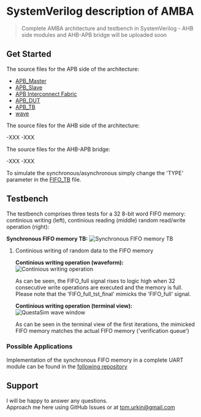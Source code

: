 # SystemVerilog description of AMBA 

> Complete AMBA architecture and testbench in SystemVerilog - AHB side modules and AHB-APB bridge will be uploaded soon  

## Get Started

The source files for the APB side of the architecture:

- [APB_Master](./APB_Master.sv)
- [APB_Slave](./APB_Slave.sv)
- [APB Interconnect Fabric](./interconnect_fabric.sv)
- [APB_DUT](./APB_DUT.sv)
- [APB_TB](./APB_TB.sv)
- [wave](./wave.sv)

The source files for the AHB side of the architecture:

-XXX
-XXX

The source files for the AHB-APB bridge:

-XXX
-XXX



To simulate the synchronous/asynchronous simply change the 'TYPE' parameter in the [FIFO_TB](./FIFO_TB.sv) file.
## Testbench

The testbench comprises three tests for a 32 8-bit word FIFO memory: continious writing (left), continious reading (middle) random read/write operation (right):

**Synchronous FIFO memory TB:**
	![Synchronous FIFO memory TB](./docs/synchronous_read_write_mix.JPG) 


1.	Continious writing of random data to the FIFO memory

	**Continious writing operation (waveform):**
		![Continious writing operation](./docs/synchronous_write.JPG) 

	As can be seen, the FIFO_full signal rises to logic high when 32 consecutive write operations are executed and the memory is full. 
	Please note that the 'FIFO_full_tst_final' mimicks the 'FIFO_full' signal.

	**Continious writing operation (terminal view):**
		![QuestaSim wave window](./docs/synchronous_write_terminal.JPG)  
	
	As can be seen in the terminal view of the first iterations, the mimicked FIFO memory matches the actual FIFO memory ('verification queue')	

### Possible Applications

Implementation of the synchronous FIFO memory in a complete UART module can be found in the [following repository](https://github.com/tom-urkin/UART)

## Support

I will be happy to answer any questions.  
Approach me here using GitHub Issues or at tom.urkin@gmail.com